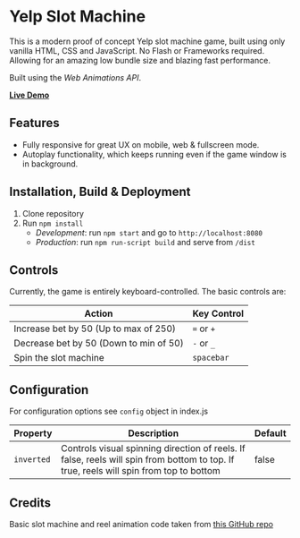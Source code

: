 # Yelp Slot Machine
This is a modern proof of concept Yelp slot machine game, built using only vanilla HTML, CSS and JavaScript.
No Flash or Frameworks required. Allowing for an amazing low bundle size and blazing fast performance.

Built using the *Web Animations API*.

**[Live Demo](https://people.yelpcorp.com/~rroeder/yelp_slot/)**

## Features
* Fully responsive for great UX on mobile, web & fullscreen mode.
* Autoplay functionality, which keeps running even if the game window is in background.


## Installation, Build & Deployment
1) Clone repository
2) Run `npm install`
    - *Development*: run `npm start` and go to `http://localhost:8080`
    - *Production*: run `npm run-script build` and serve from `/dist`

## Controls
Currently, the game is entirely keyboard-controlled. The basic controls are:

| Action | Key Control |
| ------------- | ------------ |
| Increase bet by 50 (Up to max of 250) | `=` or `+` |
| Decrease bet by 50 (Down to min of 50) | `-` or `_`|
| Spin the slot machine | `spacebar` |

## Configuration
For configuration options see `config` object in index.js

| Property | Description | Default |
| ------------- | ------------- | ------------- |
| `inverted`  | Controls visual spinning direction of reels. If false, reels will spin from bottom to top. If true, reels will spin from top to bottom | false |

## Credits
Basic slot machine and reel animation code taken from [this GitHub repo](https://github.com/johakr/html5-slot-machine)
